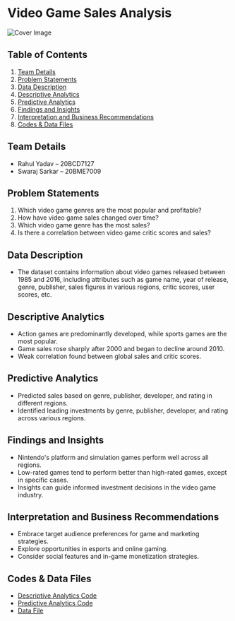 # Video Game Sales Analysis

![Cover Image](link_to_cover_image)

## Table of Contents
1. [Team Details](#team-details)
2. [Problem Statements](#problem-statements)
3. [Data Description](#data-description)
4. [Descriptive Analytics](#descriptive-analytics)
5. [Predictive Analytics](#predictive-analytics)
6. [Findings and Insights](#findings-and-insights)
7. [Interpretation and Business Recommendations](#interpretation-and-business-recommendations)
8. [Codes & Data Files](#codes--data-files)

## Team Details
- Rahul Yadav – 20BCD7127
- Swaraj Sarkar – 20BME7009

## Problem Statements
1. Which video game genres are the most popular and profitable?
2. How have video game sales changed over time?
3. Which video game genre has the most sales?
4. Is there a correlation between video game critic scores and sales?

## Data Description
- The dataset contains information about video games released between 1985 and 2016, including attributes such as game name, year of release, genre, publisher, sales figures in various regions, critic scores, user scores, etc.

## Descriptive Analytics
- Action games are predominantly developed, while sports games are the most popular.
- Game sales rose sharply after 2000 and began to decline around 2010.
- Weak correlation found between global sales and critic scores.

## Predictive Analytics
- Predicted sales based on genre, publisher, developer, and rating in different regions.
- Identified leading investments by genre, publisher, developer, and rating across various regions.

## Findings and Insights
- Nintendo's platform and simulation games perform well across all regions.
- Low-rated games tend to perform better than high-rated games, except in specific cases.
- Insights can guide informed investment decisions in the video game industry.

## Interpretation and Business Recommendations
- Embrace target audience preferences for game and marketing strategies.
- Explore opportunities in esports and online gaming.
- Consider social features and in-game monetization strategies.

## Codes & Data Files
- [Descriptive Analytics Code](link_to_descriptive_analytics_code)
- [Predictive Analytics Code](link_to_predictive_analytics_code)
- [Data File](link_to_data_file)
